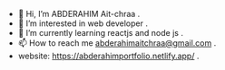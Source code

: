 - 👋 Hi, I’m ABDERAHIM Ait-chraa .
- 👀 I’m interested in web developer .
- 🌱 I’m currently learning reactjs and node js .
- 📫 How to reach me abderahimaitchraa@gmail.com .
- website: https://abderahimportfolio.netlify.app/ .


